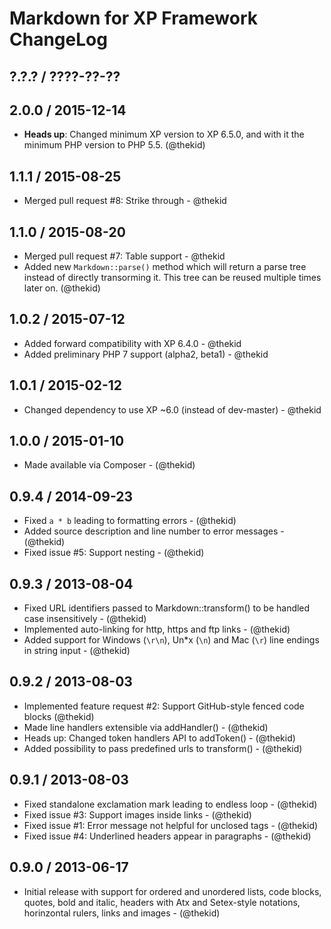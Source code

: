 Markdown for XP Framework ChangeLog
========================================================================

## ?.?.? / ????-??-??

## 2.0.0 / 2015-12-14

* **Heads up**: Changed minimum XP version to XP 6.5.0, and with it the
  minimum PHP version to PHP 5.5.
  (@thekid)

## 1.1.1 / 2015-08-25

* Merged pull request #8: Strike through - @thekid

## 1.1.0 / 2015-08-20

* Merged pull request #7: Table support - @thekid
* Added new `Markdown::parse()` method which will return a parse tree
  instead of directly transorming it. This tree can be reused multiple
  times later on.
  (@thekid)

## 1.0.2 / 2015-07-12

* Added forward compatibility with XP 6.4.0 - @thekid
* Added preliminary PHP 7 support (alpha2, beta1) - @thekid

## 1.0.1 / 2015-02-12

* Changed dependency to use XP ~6.0 (instead of dev-master) - @thekid

## 1.0.0 / 2015-01-10

* Made available via Composer - (@thekid)

## 0.9.4 / 2014-09-23

* Fixed `a * b` leading to formatting errors - (@thekid)
* Added source description and line number to error messages - (@thekid)
* Fixed issue #5: Support nesting - (@thekid)

## 0.9.3 / 2013-08-04

* Fixed URL identifiers passed to Markdown::transform() to be handled
  case insensitively - (@thekid)
* Implemented auto-linking for http, https and ftp links - (@thekid)
* Added support for Windows (`\r\n`), Un*x (`\n`) and Mac (`\r`) line
  endings in string input - (@thekid)

## 0.9.2 / 2013-08-03

* Implemented feature request #2: Support GitHub-style fenced code blocks
  (@thekid)
* Made line handlers extensible via addHandler() - (@thekid)
* Heads up: Changed token handlers API to addToken() - (@thekid)
* Added possibility to pass predefined urls to transform() - (@thekid)

## 0.9.1 / 2013-08-03

* Fixed standalone exclamation mark leading to endless loop - (@thekid)
* Fixed issue #3: Support images inside links - (@thekid)
* Fixed issue #1: Error message not helpful for unclosed tags - (@thekid)
* Fixed issue #4: Underlined headers appear in paragraphs - (@thekid)

## 0.9.0 / 2013-06-17

* Initial release with support for ordered and unordered lists, code 
  blocks, quotes, bold and italic, headers with Atx and Setex-style
  notations, horinzontal rulers, links and images - (@thekid)
